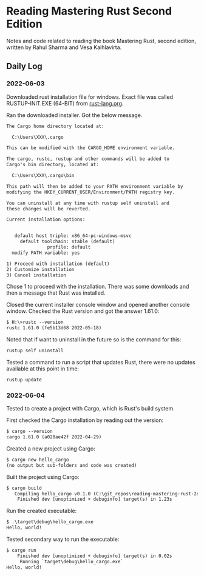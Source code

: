 # Reading Mastering Rust Second Edition

Notes and code related to reading the book Mastering Rust, second edition, written by Rahul Sharma and Vesa Kaihlavirta.

## Daily Log

### 2022-06-03

Downloaded rust installation file for windows. Exact file was called RUSTUP-INIT.EXE (64-BIT) from [rust-lang.org](www.rust-lang.org/tools/install).

Ran the downloaded installer. Got the below message.

```txt
The Cargo home directory located at:

  C:\Users\XXX\.cargo

This can be modified with the CARGO_HOME environment variable.

The cargo, rustc, rustup and other commands will be added to
Cargo's bin directory, located at:

  C:\Users\XXX\.cargo\bin

This path will then be added to your PATH environment variable by
modifying the HKEY_CURRENT_USER/Environment/PATH registry key.

You can uninstall at any time with rustup self uninstall and
these changes will be reverted.

Current installation options:


   default host triple: x86_64-pc-windows-msvc
     default toolchain: stable (default)
               profile: default
  modify PATH variable: yes

1) Proceed with installation (default)
2) Customize installation
3) Cancel installation
```

Chose 1 to proceed with the installation. There was some downloads and then a message that Rust was installed.

Closed the current installer console window and opened another console window. Checked the Rust version and got the answer 1.61.0:

```txt
$ H:\>rustc --version
rustc 1.61.0 (fe5b13d68 2022-05-18)
```

Noted that if want to uninstall in the future so is the command for this:

```txt
rustup self uninstall
```

Tested a command to run a script that updates Rust, there were no updates available at this point in time:

```txt
rustup update
```

### 2022-06-04

Tested to create a project with Cargo, which is Rust's build system.

First checked the Cargo installation by reading out the version:

```txt
$ cargo --version
cargo 1.61.0 (a028ae42f 2022-04-29)
```

Created a new project using Cargo:

```txt
$ cargo new hello_cargo
(no output but sub-folders and code was created)
```

Built the project using Cargo:

```txt
$ cargo build
   Compiling hello_cargo v0.1.0 (C:\git_repos\reading-mastering-rust-2ed\projects\hello_cargo)
    Finished dev [unoptimized + debuginfo] target(s) in 1.23s
```

Run the created executable:

```txt
$ .\target\debug\hello_cargo.exe
Hello, world!
```

Tested secondary way to run the executable:

```txt
$ cargo run
    Finished dev [unoptimized + debuginfo] target(s) in 0.02s
     Running `target\debug\hello_cargo.exe`
Hello, world!
```
